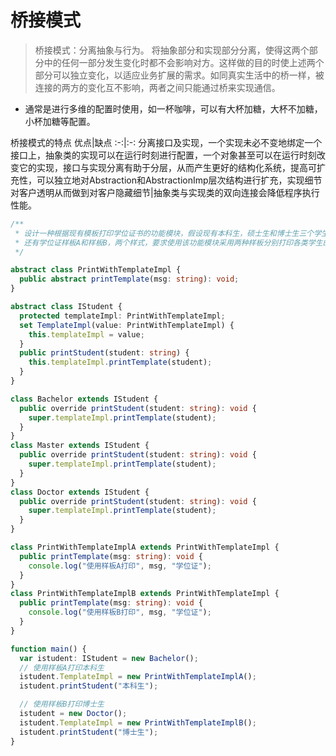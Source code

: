 # 桥接模式

> 桥接模式：分离抽象与行为。
将抽象部分和实现部分分离，使得这两个部分中的任何一部分发生变化时都不会影响对方。这样做的目的时使上述两个部分可以独立变化，以适应业务扩展的需求。如同真实生活中的桥一样，被连接的两方的变化互不影响，两者之间只能通过桥来实现通信。

- 通常是进行多维的配置时使用，如一杯咖啡，可以有大杯加糖，大杯不加糖，小杯加糖等配置。

桥接模式的特点
优点|缺点
:-:|:-:
分离接口及实现，一个实现未必不变地绑定一个接口上，抽象类的实现可以在运行时刻进行配置，一个对象甚至可以在运行时刻改变它的实现，接口与实现分离有助于分层，从而产生更好的结构化系统，提高可扩充性，可以独立地对Abstraction和AbstractionImp层次结构进行扩充，实现细节对客户透明从而做到对客户隐藏细节|抽象类与实现类的双向连接会降低程序执行性能。

```typescript
/**
 * 设计一种根据现有模板打印学位证书的功能模块，假设现有本科生，硕士生和博士生三个学生类别，并且
 * 还有学位证样板A和样板B，两个样式，要求使用该功能模块采用两种样板分别打印各类学生的学位证书
 */

abstract class PrintWithTemplateImpl {
  public abstract printTemplate(msg: string): void;
}

abstract class IStudent {
  protected templateImpl: PrintWithTemplateImpl;
  set TemplateImpl(value: PrintWithTemplateImpl) {
    this.templateImpl = value;
  }
  public printStudent(student: string) {
    this.templateImpl.printTemplate(student);
  }
}

class Bachelor extends IStudent {
  public override printStudent(student: string): void {
    super.templateImpl.printTemplate(student);
  }
}
class Master extends IStudent {
  public override printStudent(student: string): void {
    super.templateImpl.printTemplate(student);
  }
}
class Doctor extends IStudent {
  public override printStudent(student: string): void {
    super.templateImpl.printTemplate(student);
  }
}

class PrintWithTemplateImplA extends PrintWithTemplateImpl {
  public printTemplate(msg: string): void {
    console.log("使用样板A打印", msg, "学位证");
  }
}
class PrintWithTemplateImplB extends PrintWithTemplateImpl {
  public printTemplate(msg: string): void {
    console.log("使用样板B打印", msg, "学位证");
  }
}

function main() {
  var istudent: IStudent = new Bachelor();
  // 使用样板A打印本科生
  istudent.TemplateImpl = new PrintWithTemplateImplA();
  istudent.printStudent("本科生");

  // 使用样板B打印博士生
  istudent = new Doctor();
  istudent.TemplateImpl = new PrintWithTemplateImplB();
  istudent.printStudent("博士生");
}
```
